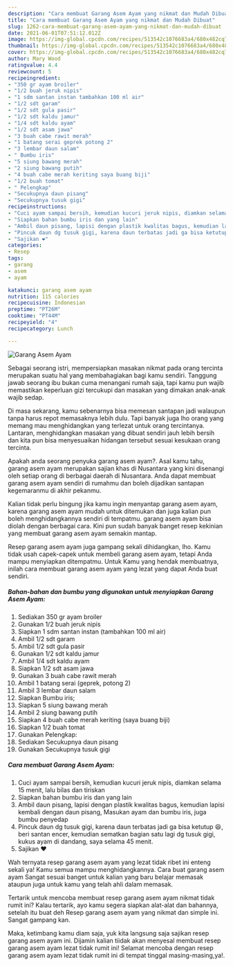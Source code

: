 ```yaml
---
description: "Cara membuat Garang Asem Ayam yang nikmat dan Mudah Dibuat"
title: "Cara membuat Garang Asem Ayam yang nikmat dan Mudah Dibuat"
slug: 1262-cara-membuat-garang-asem-ayam-yang-nikmat-dan-mudah-dibuat
date: 2021-06-01T07:51:12.012Z
image: https://img-global.cpcdn.com/recipes/513542c1076683a4/680x482cq70/garang-asem-ayam-foto-resep-utama.jpg
thumbnail: https://img-global.cpcdn.com/recipes/513542c1076683a4/680x482cq70/garang-asem-ayam-foto-resep-utama.jpg
cover: https://img-global.cpcdn.com/recipes/513542c1076683a4/680x482cq70/garang-asem-ayam-foto-resep-utama.jpg
author: Mary Wood
ratingvalue: 4.4
reviewcount: 5
recipeingredient:
- "350 gr ayam broiler"
- "1/2 buah jeruk nipis"
- "1 sdm santan instan tambahkan 100 ml air"
- "1/2 sdt garam"
- "1/2 sdt gula pasir"
- "1/2 sdt kaldu jamur"
- "1/4 sdt kaldu ayam"
- "1/2 sdt asam jawa"
- "3 buah cabe rawit merah"
- "1 batang serai geprek potong 2"
- "3 lembar daun salam"
- " Bumbu iris"
- "5 siung bawang merah"
- "2 siung bawang putih"
- "4 buah cabe merah keriting saya buang biji"
- "1/2 buah tomat"
- " Pelengkap"
- "Secukupnya daun pisang"
- "Secukupnya tusuk gigi"
recipeinstructions:
- "Cuci ayam sampai bersih, kemudian kucuri jeruk nipis, diamkan selama 15 menit, lalu bilas dan tiriskan"
- "Siapkan bahan bumbu iris dan yang lain"
- "Ambil daun pisang, lapisi dengan plastik kwalitas bagus, kemudian lapisi kembali dengan daun pisang, Masukan ayam dan bumbu iris, juga bumbu penyedap"
- "Pincuk daun dg tusuk gigi, karena daun terbatas jadi ga bisa ketutup 😆, beri santan encer, kemudian sematkan bagian satu lagi dg tusuk gigi, kukus ayam di dandang, saya selama 45 menit."
- "Sajikan ❤️"
categories:
- Resep
tags:
- garang
- asem
- ayam

katakunci: garang asem ayam 
nutrition: 115 calories
recipecuisine: Indonesian
preptime: "PT26M"
cooktime: "PT44M"
recipeyield: "4"
recipecategory: Lunch

---
```



![Garang Asem Ayam](https://img-global.cpcdn.com/recipes/513542c1076683a4/680x482cq70/garang-asem-ayam-foto-resep-utama.jpg)

Sebagai seorang istri, mempersiapkan masakan nikmat pada orang tercinta merupakan suatu hal yang membahagiakan bagi kamu sendiri. Tanggung jawab seorang ibu bukan cuma menangani rumah saja, tapi kamu pun wajib memastikan keperluan gizi tercukupi dan masakan yang dimakan anak-anak wajib sedap.

Di masa  sekarang, kamu sebenarnya bisa memesan santapan jadi walaupun tanpa harus repot memasaknya lebih dulu. Tapi banyak juga lho orang yang memang mau menghidangkan yang terlezat untuk orang tercintanya. Lantaran, menghidangkan masakan yang dibuat sendiri jauh lebih bersih dan kita pun bisa menyesuaikan hidangan tersebut sesuai kesukaan orang tercinta. 



Apakah anda seorang penyuka garang asem ayam?. Asal kamu tahu, garang asem ayam merupakan sajian khas di Nusantara yang kini disenangi oleh setiap orang di berbagai daerah di Nusantara. Anda dapat membuat garang asem ayam sendiri di rumahmu dan boleh dijadikan santapan kegemaranmu di akhir pekanmu.

Kalian tidak perlu bingung jika kamu ingin menyantap garang asem ayam, karena garang asem ayam mudah untuk ditemukan dan juga kalian pun boleh menghidangkannya sendiri di tempatmu. garang asem ayam bisa diolah dengan berbagai cara. Kini pun sudah banyak banget resep kekinian yang membuat garang asem ayam semakin mantap.

Resep garang asem ayam juga gampang sekali dihidangkan, lho. Kamu tidak usah capek-capek untuk membeli garang asem ayam, tetapi Anda mampu menyiapkan ditempatmu. Untuk Kamu yang hendak membuatnya, inilah cara membuat garang asem ayam yang lezat yang dapat Anda buat sendiri.

<!--inarticleads1-->

##### Bahan-bahan dan bumbu yang digunakan untuk menyiapkan Garang Asem Ayam:

1. Sediakan 350 gr ayam broiler
1. Gunakan 1/2 buah jeruk nipis
1. Siapkan 1 sdm santan instan (tambahkan 100 ml air)
1. Ambil 1/2 sdt garam
1. Ambil 1/2 sdt gula pasir
1. Gunakan 1/2 sdt kaldu jamur
1. Ambil 1/4 sdt kaldu ayam
1. Siapkan 1/2 sdt asam jawa
1. Gunakan 3 buah cabe rawit merah
1. Ambil 1 batang serai (geprek, potong 2)
1. Ambil 3 lembar daun salam
1. Siapkan  Bumbu iris;
1. Siapkan 5 siung bawang merah
1. Ambil 2 siung bawang putih
1. Siapkan 4 buah cabe merah keriting (saya buang biji)
1. Siapkan 1/2 buah tomat
1. Gunakan  Pelengkap:
1. Sediakan Secukupnya daun pisang
1. Gunakan Secukupnya tusuk gigi




<!--inarticleads2-->

##### Cara membuat Garang Asem Ayam:

1. Cuci ayam sampai bersih, kemudian kucuri jeruk nipis, diamkan selama 15 menit, lalu bilas dan tiriskan
1. Siapkan bahan bumbu iris dan yang lain
1. Ambil daun pisang, lapisi dengan plastik kwalitas bagus, kemudian lapisi kembali dengan daun pisang, Masukan ayam dan bumbu iris, juga bumbu penyedap
1. Pincuk daun dg tusuk gigi, karena daun terbatas jadi ga bisa ketutup 😆, beri santan encer, kemudian sematkan bagian satu lagi dg tusuk gigi, kukus ayam di dandang, saya selama 45 menit.
1. Sajikan ❤️




Wah ternyata resep garang asem ayam yang lezat tidak ribet ini enteng sekali ya! Kamu semua mampu menghidangkannya. Cara buat garang asem ayam Sangat sesuai banget untuk kalian yang baru belajar memasak ataupun juga untuk kamu yang telah ahli dalam memasak.

Tertarik untuk mencoba membuat resep garang asem ayam nikmat tidak rumit ini? Kalau tertarik, ayo kamu segera siapkan alat-alat dan bahannya, setelah itu buat deh Resep garang asem ayam yang nikmat dan simple ini. Sangat gampang kan. 

Maka, ketimbang kamu diam saja, yuk kita langsung saja sajikan resep garang asem ayam ini. Dijamin kalian tiidak akan menyesal membuat resep garang asem ayam lezat tidak rumit ini! Selamat mencoba dengan resep garang asem ayam lezat tidak rumit ini di tempat tinggal masing-masing,ya!.

